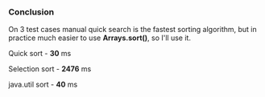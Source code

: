### Conclusion

On 3 test cases manual quick search is the fastest sorting algorithm, but in practice much easier to use **Arrays.sort()**, so I'll use it.

<p>Quick sort - <strong>30</strong> ms</p>
<p>Selection sort - <strong>2476</strong> ms</p>
<p>java.util sort - <strong>40</strong> ms</p>